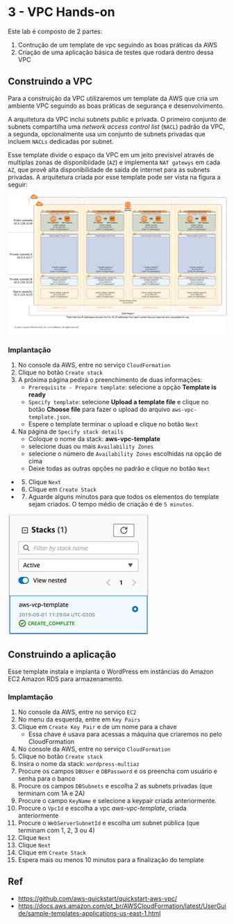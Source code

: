 3 - VPC Hands-on
==

Este lab é composto de 2 partes:

1.  Contrução de um template de vpc seguindo as boas práticas da AWS
2.  Criação de uma aplicação básica de testes que rodará dentro dessa VPC


## Construindo a VPC

Para a construição da VPC utilizaremos um template da AWS que cria um ambiente VPC seguindo as boas práticas de segurança e desenvolvimento.

A arquitetura da VPC inclui subnets public e privada. O primeiro conjunto de subnets compartilha uma *network access control list* (`NACL`) padrão da VPC, a segunda, opcionalmente usa um conjunto de subnets privadas que incluem `NACLs` dedicadas por subnet.

Esse template divide o espaço da VPC em um jeito previsível através de multiplas zonas de disponibiidade (`AZ`) e implementa `NAT gatewys` em cada `AZ`, que provê alta disponibilidade de saida de internet para as subnets privadas. A arquitetura criada por esse template pode ser vista na figura a seguir:

![Arquitetura VPC](../../imgs/5.1.png)

### Implantação

1.  No console da AWS, entre no serviço `CloudFormation`
2.  Clique no botão `Create stack`
3.  A próxima página pedirá o preenchimento de duas informações:
    -  `Prerequisite - Prepare template`: selecione a opção **Template is ready**
    -  `Specify template`: selecione **Upload a template file** e clique no botão **Choose file** para fazer o upload do arquivo `aws-vpc-template.json`.
    -  Espere o template terminar o upload e clique no botão `Next`
4. Na página de `Specify stack details`
   - Coloque o nome da stack: **aws-vpc-template**
   - selecione duas ou mais `Availability Zones`
   - selecione o número de `Availability Zones` escolhidas na opção de cima
   - Deixe todas as outras opções no padrão e clique no botão `Next`
 - 5. Clique `Next`
 - 6. Clique em `Create Stack`
 - 7. Aguarde alguns minutos para que todos os elementos do template sejam criados. O tempo médio de criação é de `5 minutos`.

![Stack VPC Completa](../../imgs/5.2.png)

## Construindo a aplicação

Esse template instala e implanta o WordPress em instâncias do Amazon EC2 Amazon RDS para armazenamento.

### Implamtação

1.  No console da AWS, entre no serviço `EC2`
2.  No menu da esquerda, entre em `Key Pairs`
3.  Clique em `Create Key Pair` e de um nome para a chave
    -  Essa chave é usava para acessas a máquina que criaremos no pelo CloudFormation
4.  No console da AWS, entre no serviço `CloudFormation`
5.  Clique no botão `Create stack`
6.  Insira o nome da stack: `wordpress-multiaz`
7.  Procure os campos `DBUser` e `DBPassword` e os preencha com usuário e senha para o banco
8.  Procure os campos `DBSubnets` e escolha 2 as subnets privadas (que terminam com 1A e 2A)
9.  Procure o campo `KeyName` e selecione a keypair criada anteriormente.
10. Procure o `VpcId` e escolha a vpc *aws-vpc-template*, criada anteriormente
11. Procure o `WebServerSubnetId` e escolha um subnet pública (que terminam com 1, 2, 3 ou 4)
12. Clique `Next`
13. Clique `Next`
14. Clique em `Create Stack`
15. Espera mais ou menos 10 minutos para a finalização do template

## Ref
-   https://github.com/aws-quickstart/quickstart-aws-vpc/
-   https://docs.aws.amazon.com/pt_br/AWSCloudFormation/latest/UserGuide/sample-templates-applications-us-east-1.html
